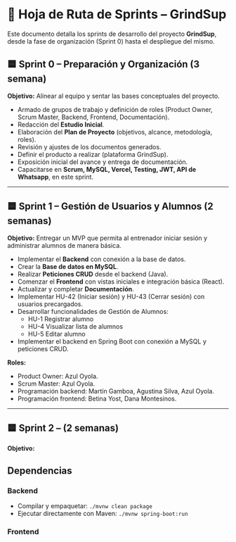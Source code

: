 # 📌 Hoja de Ruta de Sprints – GrindSup

Este documento detalla los sprints de desarrollo del proyecto **GrindSup**, desde la fase de organización (Sprint 0) hasta el despliegue del mismo.

## 🟦 Sprint 0 – Preparación y Organización (3 semana)

**Objetivo:** Alinear al equipo y sentar las bases conceptuales del proyecto.

* Armado de grupos de trabajo y definición de roles (Product Owner, Scrum Master, Backend, Frontend, Documentación).
* Redacción del **Estudio Inicial**.
* Elaboración del **Plan de Proyecto** (objetivos, alcance, metodología, roles).
* Revisión y ajustes de los documentos generados.
* Definir el producto a realizar (plataforma GrindSup).
* Exposición inicial del avance y entrega de documentación.
* Capacitarse en **Scrum, MySQL, Vercel, Testing, JWT, API de Whatsapp**, en este sprint.

---

## 🟦 Sprint 1 – Gestión de Usuarios y Alumnos (2 semanas)

**Objetivo:** Entregar un MVP que permita al entrenador iniciar sesión y administrar alumnos de manera básica.

* Implementar el **Backend** con conexión a la base de datos.
* Crear la **Base de datos en MySQL**.
* Realizar **Peticiones CRUD** desde el backend (Java).
* Comenzar el **Frontend** con vistas iniciales e integración básica (React).
* Actualizar y completar **Documentación**.
* Implementar HU-42 (Iniciar sesión) y HU-43 (Cerrar sesión) con usuarios precargados.
* Desarrollar funcionalidades de Gestión de Alumnos:
  - HU-1 Registrar alumno
  - HU-4 Visualizar lista de alumnos
  - HU-5 Editar alumno
* Implementar el backend en Spring Boot con conexión a MySQL y peticiones CRUD.

**Roles:**

* Product Owner: Azul Oyola.
* Scrum Master: Azul Oyola.
* Programación backend: Martín Gamboa, Agustina Silva, Azul Oyola.
* Programación frontend: Betina Yost, Dana Montesinos.


---

## 🟦 Sprint 2 –  (2 semanas)

**Objetivo:**





## Dependencias
### Backend
- Compilar y empaquetar: `./mvnw clean package`
- Ejecutar directamente con Maven: `./mvnw spring-boot:run`
### Frontend
